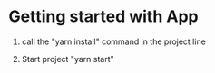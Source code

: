 # Getting started with App


1. call the "yarn install" command in the project line

2. Start project "yarn start"